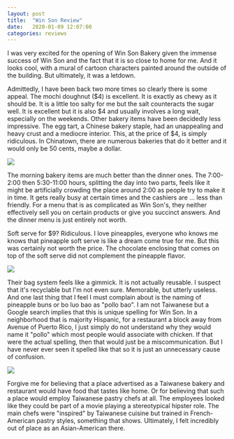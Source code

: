 ```yaml
---
layout: post
title:  "Win Son Review"
date:   2020-01-09 12:07:00
categories: reviews
---
```


I was very excited for the opening of Win Son Bakery given the immense success of Win Son and the fact that
it is so close to home for me. And it looks cool, with a mural of cartoon characters painted around the outside of the building. But ultimately, it was a letdown.

Admittedly, I have been back two more times so clearly there is some appeal. The mochi doughnut ($4) is excellent. It is exactly as chewy as it should be. It is a little too salty for me but the salt counteracts the sugar well. It is excellent but it is also $4 and usually involves a long wait, especially on the weekends. Other bakery items have been decidedly less impressive. The egg tart, a Chinese bakery staple, had an unappealing and heavy crust and a mediocre interior. This, at the price of $4, is simply ridiculous. In Chinatown, there are numerous bakeries that do it better and it would only be 50 cents, maybe a dollar.

<img src = "../../../../assets/img/winson1.png">

The morning bakery items are much better than the dinner ones. The 7:00-2:00 then 5:30-11:00 hours, splitting the day into two parts, feels like it might be artificially crowding the place around 2:00 as people try to make it in time. It gets really busy at certain times and the cashiers are ... less than friendly. For a menu that is as complicated as Win Son's, they neither effectively sell you on certain products or give you succinct answers. And the dinner menu is just entirely not worth.

Soft serve for $9? Ridiculous. I love pineapples, everyone who knows me knows that pineapple soft serve is like a dream come true for me. But this was certainly not worth the price. The chocolate enclosing that comes on top of the soft serve did not complement the pineapple flavor.

<img src = "../../../../assets/img/winson3.png">

Their bag system feels like a gimmick. It is not actually reusable. I suspect that it's recyclable but I'm not even sure. Memorable, but utterly useless. And one last thing that I feel I must complain about is the naming of pineapple buns or bo luo bao as "pollo bao". I am not Taiwanese but a Google search implies that this is unique spelling for Win Son. In a neighborhood that is majority Hispanic, for a restaurant a block away from Avenue of Puerto Rico, I just simply do not understand why they would name it "pollo" which most people would associate with chicken. If that were the actual spelling, then that would just be a miscommunication. But I have never ever seen it spelled like that so it is just an unnecessary cause of confusion.

<img src = "../../../../assets/img/winson2.png">

Forgive me for believing that a place advertised as a Taiwanese bakery and restaurant would have food that tastes like home. Or for believing that such a place would employ Taiwanese pastry chefs at all. The employees looked like they could be part of a movie playing a stereotypical hipster role. The main chefs were "inspired" by Taiwanese cuisine but trained in French-American pastry styles, something that shows. Ultimately, I felt incredibly out of place as an Asian-American there.
